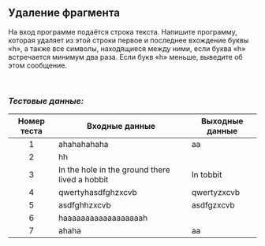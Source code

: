 ## Удаление фрагмента

На вход программе подаётся строка текста. Напишите программу,
которая удаляет из этой строки первое и последнее вхождение буквы «h»,
а также все символы, находящиеся между ними, если буква «h» встречается минимум два раза.
Если букв «h» меньше, выведите об этом сообщение.

<br>

### *Тестовые данные:*

| Номер теста | Входные данные                                 | Выходные данные |
|:-----------:|------------------------------------------------|-----------------|
|      1      | ahahahahaha                                    | aa              |
|      2      | hh                                             |                 |
|      3      | In the hole in the ground there lived a hobbit | In tobbit       |
|      4      | qwertyhasdfghzxcvb                             | qwertyzxcvb     |
|      5      | asdfghhzxcvb                                   | asdfgzxcvb      |
|      6      | haaaaaaaaaaaaaaaaaah                           |                 |
|      7      | ahaha                                          | aa              |
